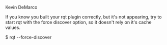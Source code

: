 Kevin DeMarco

If you know you built your rqt plugin correctly, but it's not appearing,
try to start rqt with the force discover option, so it doesn't rely on it's
cache values.

$ rqt --force-discover


